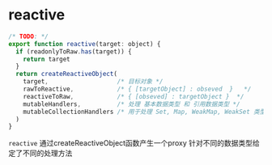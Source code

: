 # reactive
```js
/* TODO: */
export function reactive(target: object) {
  if (readonlyToRaw.has(target)) {
    return target
  }
  return createReactiveObject(
    target,                   /* 目标对象 */
    rawToReactive,            /* { [targetObject] : obseved  }   */
    reactiveToRaw,            /* { [obseved] : targetObject }  */
    mutableHandlers,          /* 处理 基本数据类型 和 引用数据类型 */
    mutableCollectionHandlers /* 用于处理 Set, Map, WeakMap, WeakSet 类型 */
  )
}
```
`reactive` 通过createReactiveObject函数产生一个proxy 针对不同的数据类型给定了不同的处理方法
